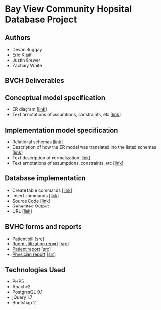 Bay View Community Hopsital Database Project
========

Authors
--------
- Devan Buggay
- Eric Kitaif
- Justin Brewer
- Zachary White

BVCH Deliverables
--------

Conceptual model specification
--------
- ER diagram [[link](https://raw.github.com/sbuggay/comp5120/master/erdiagram.png)]
- Text annotations of assumtions, constraints, etc [[link](https://raw.github.com/sbuggay/comp5120/master/assumptions.txt)]

Implementation model specification
--------
- Relational schemas [[link](https://github.com/sbuggay/comp5120/blob/master/relationalschema.txt)]
- Description of how the ER model was translated ino the listed schemas [[link](https://raw.github.com/sbuggay/comp5120/master/ertoschema.txt)]
- Text description of normalization [[link](https://github.com/sbuggay/comp5120/blob/master/normalizations.txt)]
- Text annotations of assumptions, constraints, etc [[link](https://raw.github.com/sbuggay/comp5120/master/assumptions.txt)]

Database implementation
--------
- Create table commands  [[link](https://raw.github.com/sbuggay/comp5120/master/database.sql)]
- Insert commands [[link](https://raw.github.com/sbuggay/comp5120/master/database.sql)]
- Source Code [[link](https://github.com/sbuggay/comp5120)]
- Generated Output
- URL [[link](http://devel-base.net/comp5120/)]

BVHC forms and reports
--------
- [Patient bill](http://devel-base.net/comp5120/patientbill.php) [[src](https://github.com/sbuggay/comp5120/blob/master/patientbill.php)]
- [Room utilization report](http://devel-base.net/comp5120/roomutilizationreport.php) [[src](https://github.com/sbuggay/comp5120/blob/master/roomutilizationreport.php)]
- [Patient report](http://devel-base.net/comp5120/patientreport.php) [[src](https://github.com/sbuggay/comp5120/blob/master/patientreport.php)]
- [Physician report](http://devel-base.net/comp5120/physicianreport.php) [[src](https://github.com/sbuggay/comp5120/blob/master/physicianreport.php)]

Technologies Used
--------
- PHP5
- Apache2
- PostgresQL 9.1
- jQuery 1.7
- Bootstrap 2
